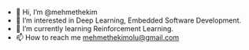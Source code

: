 - 👋 Hi, I’m @mehmethekim
- 👀 I’m interested in Deep Learning, Embedded Software Development.
- 🌱 I’m currently learning Reinforcement Learning.
- 📫 How to reach me mehmethekimolu@gmail.com

<!---
mehmethekim/mehmethekim is a ✨ special ✨ repository because its `README.md` (this file) appears on your GitHub profile.
You can click the Preview link to take a look at your changes.
--->
